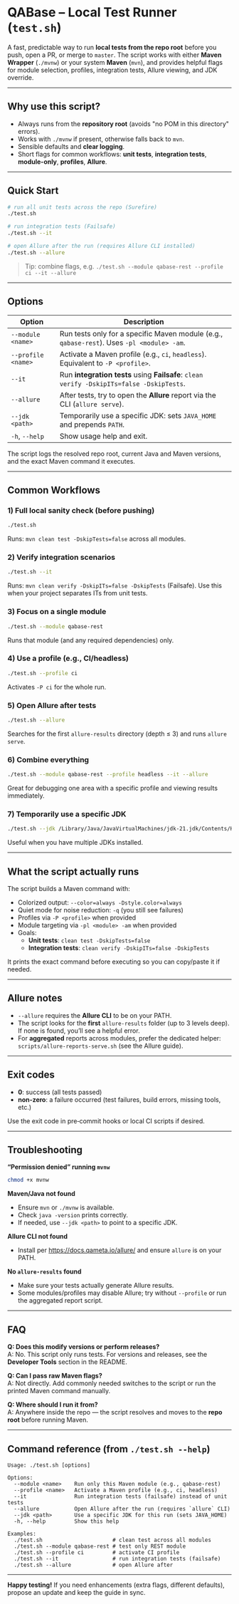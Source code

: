 # QABase – Local Test Runner (`test.sh`)

A fast, predictable way to run **local tests from the repo root** before you push, open a PR, or merge to `master`. The script works with either **Maven Wrapper** (`./mvnw`) or your system **Maven** (`mvn`), and provides helpful flags for module selection, profiles, integration tests, Allure viewing, and JDK override.

---

## Why use this script?
- Always runs from the **repository root** (avoids "no POM in this directory" errors).
- Works with `./mvnw` if present, otherwise falls back to `mvn`.
- Sensible defaults and **clear logging**.
- Short flags for common workflows: **unit tests**, **integration tests**, **module-only**, **profiles**, **Allure**.

---

## Quick Start

```bash
# run all unit tests across the repo (Surefire)
./test.sh

# run integration tests (Failsafe)
./test.sh --it

# open Allure after the run (requires Allure CLI installed)
./test.sh --allure
```

> Tip: combine flags, e.g. `./test.sh --module qabase-rest --profile ci --it --allure`

---

## Options

| Option | Description |
|---|---|
| `--module <name>` | Run tests only for a specific Maven module (e.g., `qabase-rest`). Uses `-pl <module> -am`. |
| `--profile <name>` | Activate a Maven profile (e.g., `ci`, `headless`). Equivalent to `-P <profile>`. |
| `--it` | Run **integration tests** using **Failsafe**: `clean verify -DskipITs=false -DskipTests`. |
| `--allure` | After tests, try to open the **Allure** report via the CLI (`allure serve`). |
| `--jdk <path>` | Temporarily use a specific JDK: sets `JAVA_HOME` and prepends `PATH`. |
| `-h`, `--help` | Show usage help and exit. |

The script logs the resolved repo root, current Java and Maven versions, and the exact Maven command it executes.

---

## Common Workflows

### 1) Full local sanity check (before pushing)
```bash
./test.sh
```
Runs: `mvn clean test -DskipTests=false` across all modules.

### 2) Verify integration scenarios
```bash
./test.sh --it
```
Runs: `mvn clean verify -DskipITs=false -DskipTests` (Failsafe). Use this when your project separates ITs from unit tests.

### 3) Focus on a single module
```bash
./test.sh --module qabase-rest
```
Runs that module (and any required dependencies) only.

### 4) Use a profile (e.g., CI/headless)
```bash
./test.sh --profile ci
```
Activates `-P ci` for the whole run.

### 5) Open Allure after tests
```bash
./test.sh --allure
```
Searches for the first `allure-results` directory (depth ≤ 3) and runs `allure serve`.

### 6) Combine everything
```bash
./test.sh --module qabase-rest --profile headless --it --allure
```
Great for debugging one area with a specific profile and viewing results immediately.

### 7) Temporarily use a specific JDK
```bash
./test.sh --jdk /Library/Java/JavaVirtualMachines/jdk-21.jdk/Contents/Home
```
Useful when you have multiple JDKs installed.

---

## What the script actually runs

The script builds a Maven command with:
- Colorized output: `--color=always -Dstyle.color=always`
- Quiet mode for noise reduction: `-q` (you still see failures)
- Profiles via `-P <profile>` when provided
- Module targeting via `-pl <module> -am` when provided
- Goals:
  - **Unit tests**: `clean test -DskipTests=false`
  - **Integration tests**: `clean verify -DskipITs=false -DskipTests`

It prints the exact command before executing so you can copy/paste it if needed.

---

## Allure notes
- `--allure` requires the **Allure CLI** to be on your PATH.
- The script looks for the **first** `allure-results` folder (up to 3 levels deep). If none is found, you’ll see a helpful error.
- For **aggregated** reports across modules, prefer the dedicated helper: `scripts/allure-reports-serve.sh` (see the Allure guide).

---

## Exit codes
- **0**: success (all tests passed)
- **non‑zero**: a failure occurred (test failures, build errors, missing tools, etc.)

Use the exit code in pre‑commit hooks or local CI scripts if desired.

---

## Troubleshooting

**“Permission denied” running `mvnw`**
```bash
chmod +x mvnw
```

**Maven/Java not found**
- Ensure `mvn` or `./mvnw` is available.
- Check `java -version` prints correctly.
- If needed, use `--jdk <path>` to point to a specific JDK.

**Allure CLI not found**
- Install per https://docs.qameta.io/allure/ and ensure `allure` is on your PATH.

**No `allure-results` found**
- Make sure your tests actually generate Allure results.
- Some modules/profiles may disable Allure; try without `--profile` or run the aggregated report script.

---

## FAQ

**Q: Does this modify versions or perform releases?**  
A: No. This script only runs tests. For versions and releases, see the **Developer Tools** section in the README.

**Q: Can I pass raw Maven flags?**  
A: Not directly. Add commonly needed switches to the script or run the printed Maven command manually.

**Q: Where should I run it from?**  
A: Anywhere inside the repo — the script resolves and moves to the **repo root** before running Maven.

---

## Command reference (from `./test.sh --help`)

```text
Usage: ./test.sh [options]

Options:
  --module <name>    Run only this Maven module (e.g., qabase-rest)
  --profile <name>   Activate a Maven profile (e.g., ci, headless)
  --it               Run integration tests (failsafe) instead of unit tests
  --allure           Open Allure after the run (requires `allure` CLI)
  --jdk <path>       Use a specific JDK for this run (sets JAVA_HOME)
  -h, --help         Show this help

Examples:
  ./test.sh                      # clean test across all modules
  ./test.sh --module qabase-rest # test only REST module
  ./test.sh --profile ci         # activate CI profile
  ./test.sh --it                 # run integration tests (failsafe)
  ./test.sh --allure             # open Allure after
```

---

**Happy testing!** If you need enhancements (extra flags, different defaults), propose an update and keep the guide in sync.
